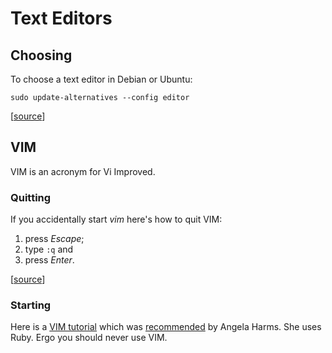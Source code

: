 # Text Editors

## Choosing

To choose a text editor in Debian or Ubuntu:

    sudo update-alternatives --config editor

[[source](http://unix.stackexchange.com/a/42727/102078)]

## VIM

VIM is an acronym for Vi Improved.

### Quitting

If you accidentally start *vim* here's how to quit VIM:

1. press *Escape*;
2. type `:q` and
3. press *Enter*.

[[source](http://stackoverflow.com/a/11828573/671509)]

### Starting

Here is a [VIM tutorial](http://www.openvim.com/) which was [recommended](https://www.youtube.com/watch?v=OQXEzwXtzJ8) by Angela Harms. She uses Ruby. Ergo you should never use VIM.
